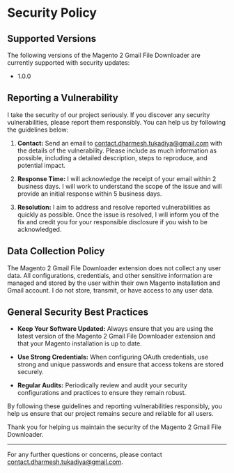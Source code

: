# Security Policy

## Supported Versions

The following versions of the Magento 2 Gmail File Downloader are currently supported with security updates:

- 1.0.0

## Reporting a Vulnerability

I take the security of our project seriously. If you discover any security vulnerabilities, please report them responsibly. You can help us by following the guidelines below:

1. **Contact:** Send an email to [contact.dharmesh.tukadiya@gmail.com](mailto:contact.dharmesh.tukadiya@gmail.com) with the details of the vulnerability. Please include as much information as possible, including a detailed description, steps to reproduce, and potential impact.

2. **Response Time:** I will acknowledge the receipt of your email within 2 business days. I will work to understand the scope of the issue and will provide an initial response within 5 business days.

3. **Resolution:** I aim to address and resolve reported vulnerabilities as quickly as possible. Once the issue is resolved, I will inform you of the fix and credit you for your responsible disclosure if you wish to be acknowledged.

## Data Collection Policy

The Magento 2 Gmail File Downloader extension does not collect any user data. All configurations, credentials, and other sensitive information are managed and stored by the user within their own Magento installation and Gmail account. I do not store, transmit, or have access to any user data.

## General Security Best Practices

- **Keep Your Software Updated:** Always ensure that you are using the latest version of the Magento 2 Gmail File Downloader extension and that your Magento installation is up to date.

- **Use Strong Credentials:** When configuring OAuth credentials, use strong and unique passwords and ensure that access tokens are stored securely.

- **Regular Audits:** Periodically review and audit your security configurations and practices to ensure they remain robust.

By following these guidelines and reporting vulnerabilities responsibly, you help us ensure that our project remains secure and reliable for all users.

Thank you for helping us maintain the security of the Magento 2 Gmail File Downloader.

---

For any further questions or concerns, please contact [contact.dharmesh.tukadiya@gmail.com](mailto:contact.dharmesh.tukadiya@gmail.com).
